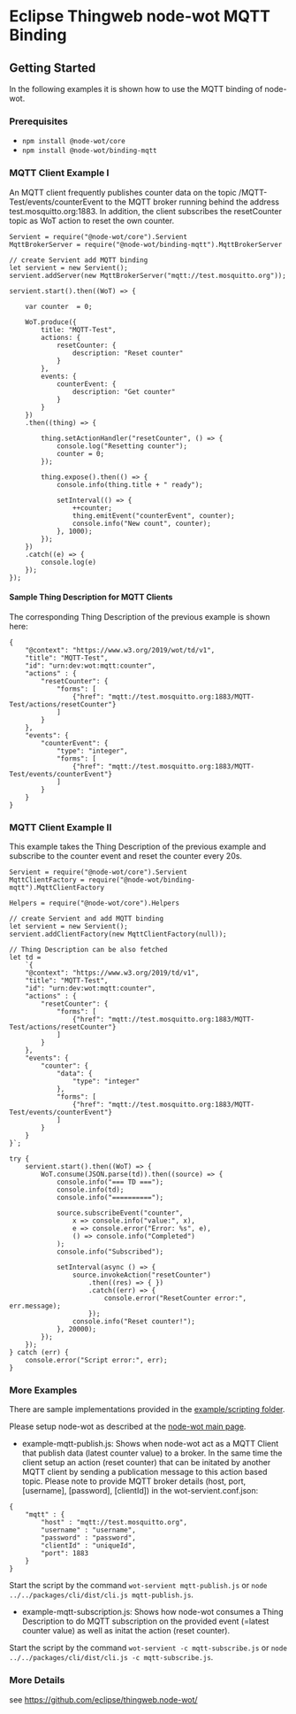 # Eclipse Thingweb node-wot MQTT Binding


## Getting Started


In the following examples it is shown how to use the MQTT binding of node-wot.

### Prerequisites
* `npm install @node-wot/core`
* `npm install @node-wot/binding-mqtt`

### MQTT Client Example I 

An MQTT client frequently publishes counter data on the topic /MQTT-Test/events/counterEvent to the MQTT broker running behind the address test.mosquitto.org:1883. In addition, the client subscribes the resetCounter topic as WoT action to reset the own counter.

```
Servient = require("@node-wot/core").Servient
MqttBrokerServer = require("@node-wot/binding-mqtt").MqttBrokerServer

// create Servient add MQTT binding
let servient = new Servient();
servient.addServer(new MqttBrokerServer("mqtt://test.mosquitto.org"));

servient.start().then((WoT) => {

	var counter  = 0;

	WoT.produce({ 
		title: "MQTT-Test",
		actions: {
			resetCounter: {
				description: "Reset counter"
			}
		},
		events: {
			counterEvent: {
				description: "Get counter"
			}
		}
	})
	.then((thing) => {

		thing.setActionHandler("resetCounter", () => {
			console.log("Resetting counter");
			counter = 0;
		});

		thing.expose().then(() => {
			console.info(thing.title + " ready");
			
			setInterval(() => {
				++counter;
				thing.emitEvent("counterEvent", counter);
				console.info("New count", counter);
			}, 1000);
		});
	})
	.catch((e) => {
		console.log(e)
	});
});
```

#### Sample Thing Description for MQTT Clients

The corresponding Thing Description of the previous example is shown here:

```
{
    "@context": "https://www.w3.org/2019/wot/td/v1",
    "title": "MQTT-Test",
    "id": "urn:dev:wot:mqtt:counter",
    "actions" : {
        "resetCounter": {
            "forms": [
                {"href": "mqtt://test.mosquitto.org:1883/MQTT-Test/actions/resetCounter"}
            ]
        }
    }, 
    "events": {
        "counterEvent": {
            "type": "integer",
            "forms": [
                {"href": "mqtt://test.mosquitto.org:1883/MQTT-Test/events/counterEvent"}
            ]
        } 
    } 
}
```

### MQTT Client Example II 
This example takes the Thing Description of the previous example and subscribe to the counter event and reset the counter every 20s.

```
Servient = require("@node-wot/core").Servient
MqttClientFactory = require("@node-wot/binding-mqtt").MqttClientFactory

Helpers = require("@node-wot/core").Helpers

// create Servient and add MQTT binding
let servient = new Servient();
servient.addClientFactory(new MqttClientFactory(null));

// Thing Description can be also fetched
let td =
    `{
    "@context": "https://www.w3.org/2019/td/v1",
    "title": "MQTT-Test",
    "id": "urn:dev:wot:mqtt:counter",
    "actions" : {
        "resetCounter": {
            "forms": [
                {"href": "mqtt://test.mosquitto.org:1883/MQTT-Test/actions/resetCounter"}
            ]
        }
    }, 
    "events": {
        "counter": {
            "data": {
                "type": "integer"
            },
            "forms": [
                {"href": "mqtt://test.mosquitto.org:1883/MQTT-Test/events/counterEvent"}
            ]
        } 
    } 
}`;

try {
    servient.start().then((WoT) => {
        WoT.consume(JSON.parse(td)).then((source) => {
            console.info("=== TD ===");
            console.info(td);
            console.info("==========");

            source.subscribeEvent("counter",
                x => console.info("value:", x),
                e => console.error("Error: %s", e),
                () => console.info("Completed")
            );
            console.info("Subscribed");

            setInterval(async () => {
                source.invokeAction("resetCounter")
                    .then((res) => { })
                    .catch((err) => {
                        console.error("ResetCounter error:", err.message);
                    });
                console.info("Reset counter!");
            }, 20000);
        });
    });
} catch (err) {
    console.error("Script error:", err);
}

```


### More Examples

There are sample implementations provided in the [example/scripting folder](https://github.com/eclipse/thingweb.node-wot/tree/master/examples/scripts).

Please setup node-wot as described at the [node-wot main page](https://github.com/eclipse/thingweb.node-wot#as-a-standalone-application).

* example-mqtt-publish.js: Shows when node-wot act as a MQTT Client that publish data (latest counter value) to a broker. In the same time the client setup an action (reset counter) that can be initated by another MQTT client by sending a publication message to this action based topic. Please note to provide MQTT broker details (host, port, [username], [password], [clientId]) in the wot-servient.conf.json:


```
{
    "mqtt" : {
        "host" : "mqtt://test.mosquitto.org",
        "username" : "username",
        "password" : "password",
		"clientId" : "uniqueId",
        "port": 1883 
    }
}

```

Start the script by the command `wot-servient mqtt-publish.js` or `node ../../packages/cli/dist/cli.js mqtt-publish.js`.

* example-mqtt-subscription.js: Shows how node-wot consumes a Thing Description to do MQTT subscription on the provided event (=latest counter value) as well as initat the action (reset counter).

Start the script by the command `wot-servient -c mqtt-subscribe.js` or `node ../../packages/cli/dist/cli.js -c mqtt-subscribe.js`.

### More Details

see https://github.com/eclipse/thingweb.node-wot/


